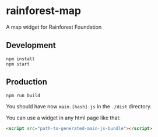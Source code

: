 # rainforest-map
A map widget for Rainforest Foundation


## Development
```
npm install
npm start
```

## Production
```
npm run build
```

You should have now `main.[hash].js` in the `./dist` directory.

You can use a widget in any html page like that:

```html
<script src="path-to-generated-main-js-bundle"></script>
```
